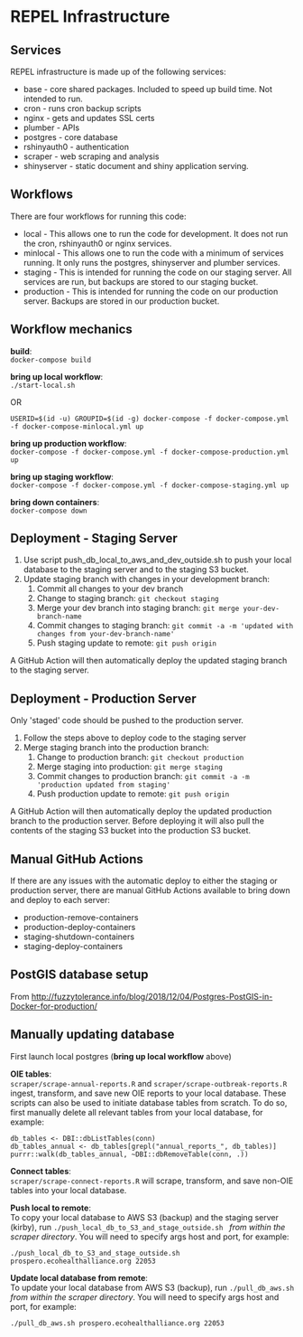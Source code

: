 # REPEL Infrastructure

## Services

REPEL infrastructure is made up of the following services:
* base - core shared packages.  Included to speed up build time. Not intended to run.
* cron - runs cron backup scripts
* nginx - gets and updates SSL certs
* plumber - APIs
* postgres - core database
* rshinyauth0 - authentication
* scraper - web scraping and analysis
* shinyserver - static document and shiny application serving.

## Workflows

There are four workflows for running this code:
* local - This allows one to run the code for development.  It does not run the cron, rshinyauth0 or nginx services.
* minlocal - This allows one to run the code with a minimum of services running.  It only runs the postgres, shinyserver and plumber services.
* staging - This is intended for running the code on our staging server.  All services are run, but backups are stored to our staging bucket.
* production - This is intended for running the code on our production server.  Backups are stored in our production bucket.

## Workflow mechanics

**build**:  
`docker-compose build`

**bring up local workflow**:  
`./start-local.sh`

OR

`USERID=$(id -u) GROUPID=$(id -g) docker-compose -f docker-compose.yml -f docker-compose-minlocal.yml up`

**bring up production workflow**:  
`docker-compose -f docker-compose.yml -f docker-compose-production.yml up`

**bring up staging workflow**:  
`docker-compose -f docker-compose.yml -f docker-compose-staging.yml up`

**bring down containers**:  
`docker-compose down`

## Deployment - Staging Server

1. Use script push_db_local_to_aws_and_dev_outside.sh to push your local database to the staging server and to the staging S3 bucket.
1. Update staging branch with changes in your development branch:
   1. Commit all changes to your dev branch
   1. Change to staging branch: `git checkout staging`
   1. Merge your dev branch into staging branch: `git merge your-dev-branch-name`
   1. Commit changes to staging branch: `git commit -a -m 'updated with changes from your-dev-branch-name'`
   1. Push staging update to remote: `git push origin`

A GitHub Action will then automatically deploy the updated staging branch to the staging server.

## Deployment - Production Server

Only 'staged' code should be pushed to the production server.
1. Follow the steps above to deploy code to the staging server
1. Merge staging branch into the production branch:
   1. Change to production branch: `git checkout production`
   1. Merge staging into production: `git merge staging`
   1. Commit changes to production branch: `git commit -a -m 'production updated from staging'`
   1. Push production update to remote: `git push origin`

A GitHub Action will then automatically deploy the updated production branch to the production server.
Before deploying it will also pull the contents of the staging S3 bucket into the production S3 bucket.

## Manual GitHub Actions

If there are any issues with the automatic deploy to either the staging or production server, there are manual GitHub Actions available to bring down and deploy to each server:
* production-remove-containers
* production-deploy-containers
* staging-shutdown-containers
* staging-deploy-containers


## PostGIS database setup

From http://fuzzytolerance.info/blog/2018/12/04/Postgres-PostGIS-in-Docker-for-production/

## Manually updating database

First launch local postgres (**bring up local workflow** above)

**OIE tables**:  
`scraper/scrape-annual-reports.R` and `scraper/scrape-outbreak-reports.R` ingest, transform, and save new OIE reports to your local database. These scripts can also be used to initiate database tables from scratch. To do so, first manually delete all relevant tables from your local database, for example:

```
db_tables <- DBI::dbListTables(conn)
db_tables_annual <- db_tables[grepl("annual_reports_", db_tables)]
purrr::walk(db_tables_annual, ~DBI::dbRemoveTable(conn, .))
```
**Connect tables**:  
`scraper/scrape-connect-reports.R` will scrape, transform, and save non-OIE tables into your local database.

**Push local to remote**:  
To copy your local database to AWS S3 (backup) and the staging server (kirby), run `./push_local_db_to_S3_and_stage_outside.sh ` _from within the scraper directory_. You will need to specify args host and port, for example:

```
./push_local_db_to_S3_and_stage_outside.sh prospero.ecohealthalliance.org 22053
```

**Update local database from remote**:  
To update your local database from AWS S3 (backup), run `./pull_db_aws.sh ` _from within the scraper directory_. You will need to specify args host and port, for example:

```
./pull_db_aws.sh prospero.ecohealthalliance.org 22053
```

